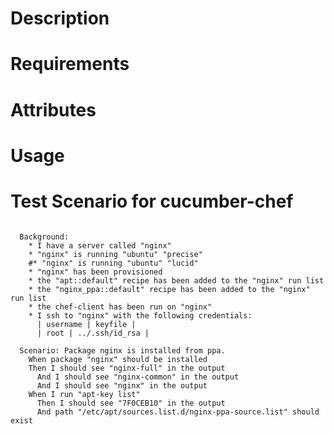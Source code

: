 Description
===========

Requirements
============

Attributes
==========

Usage
=====

Test Scenario for cucumber-chef
====

<pre><code>
  Background:
    * I have a server called "nginx"
    * "nginx" is running "ubuntu" "precise"
    #* "nginx" is running "ubuntu" "lucid"
    * "nginx" has been provisioned
    * the "apt::default" recipe has been added to the "nginx" run list
    * the "nginx_ppa::default" recipe has been added to the "nginx" run list
    * the chef-client has been run on "nginx"
    * I ssh to "nginx" with the following credentials:
      | username | keyfile |
      | root | ../.ssh/id_rsa |

  Scenario: Package nginx is installed from ppa.
    When package "nginx" should be installed
    Then I should see "nginx-full" in the output
      And I should see "nginx-common" in the output
      And I should see "nginx" in the output
    When I run "apt-key list"
      Then I should see "7F0CEB10" in the output
      And path "/etc/apt/sources.list.d/nginx-ppa-source.list" should exist                
</code></pre>
